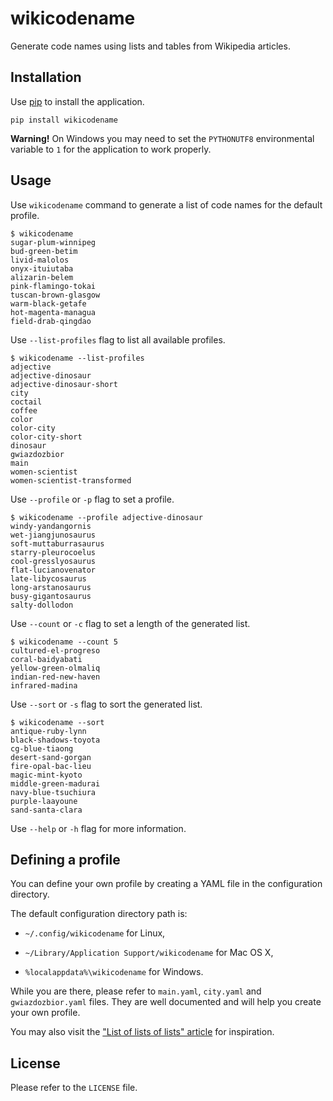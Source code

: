 # wikicodename

Generate code names using lists and tables from Wikipedia articles.

## Installation

Use [pip](https://pip.pypa.io/en/stable/) to install the application.

```
pip install wikicodename
```

**Warning!** On Windows you may need to set the `PYTHONUTF8` environmental
variable to `1` for the application to work properly.

## Usage

Use `wikicodename` command to generate a list of code names for the default
profile.

```
$ wikicodename
sugar-plum-winnipeg
bud-green-betim
livid-malolos
onyx-ituiutaba
alizarin-belem
pink-flamingo-tokai
tuscan-brown-glasgow
warm-black-getafe
hot-magenta-managua
field-drab-qingdao
```

Use `--list-profiles` flag to list all available profiles.

```
$ wikicodename --list-profiles
adjective
adjective-dinosaur
adjective-dinosaur-short
city
coctail
coffee
color
color-city
color-city-short
dinosaur
gwiazdozbior
main
women-scientist
women-scientist-transformed
```

Use `--profile` or `-p` flag to set a profile.

```
$ wikicodename --profile adjective-dinosaur
windy-yandangornis
wet-jiangjunosaurus
soft-muttaburrasaurus
starry-pleurocoelus
cool-gresslyosaurus
flat-lucianovenator
late-libycosaurus
long-arstanosaurus
busy-gigantosaurus
salty-dollodon
```

Use `--count` or `-c` flag to set a length of the generated list.

```
$ wikicodename --count 5
cultured-el-progreso
coral-baidyabati
yellow-green-olmaliq
indian-red-new-haven
infrared-madina
```

Use `--sort` or `-s` flag to sort the generated list.

```
$ wikicodename --sort
antique-ruby-lynn
black-shadows-toyota
cg-blue-tiaong
desert-sand-gorgan
fire-opal-bac-lieu
magic-mint-kyoto
middle-green-madurai
navy-blue-tsuchiura
purple-laayoune
sand-santa-clara
```

Use `--help` or `-h` flag for more information.

## Defining a profile

You can define your own profile by creating a YAML file in the configuration
directory.

The default configuration directory path is:

- `~/.config/wikicodename` for Linux,

- `~/Library/Application Support/wikicodename` for Mac OS X,

- `%localappdata%\wikicodename` for Windows.

While you are there, please refer to `main.yaml`, `city.yaml` and
`gwiazdozbior.yaml` files. They are well documented and will help you create
your own profile.

You may also visit the ["List of lists of lists" article](https://en.wikipedia.org/wiki/List_of_lists_of_lists)
for inspiration.

## License

Please refer to the `LICENSE` file.
